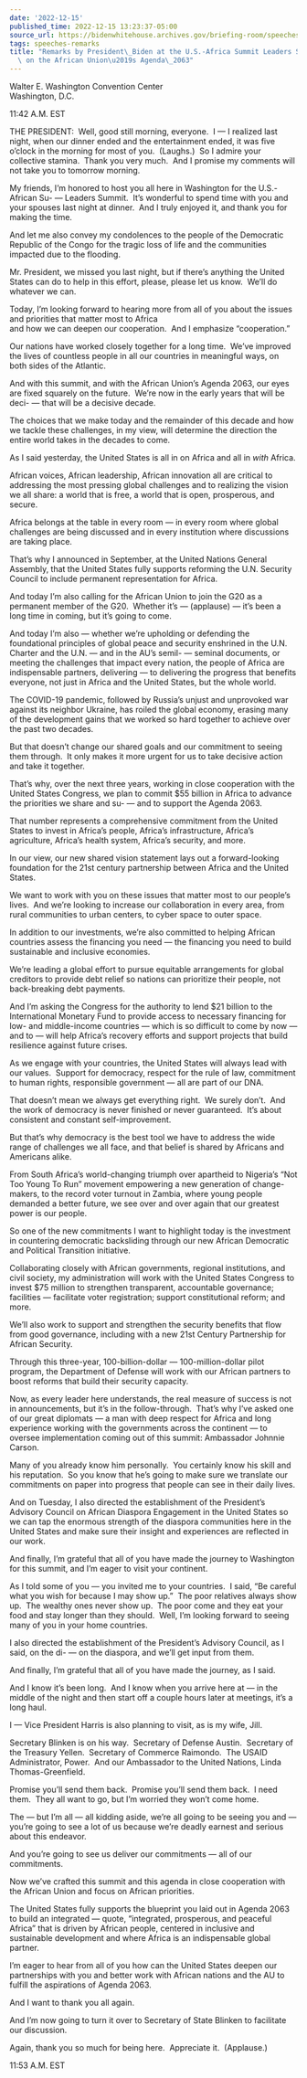 ```yaml
---
date: '2022-12-15'
published_time: 2022-12-15 13:23:37-05:00
source_url: https://bidenwhitehouse.archives.gov/briefing-room/speeches-remarks/2022/12/15/remarks-by-president-biden-at-the-u-s-africa-summit-leaders-session-on-partnering-on-the-african-unions-agenda-2063/
tags: speeches-remarks
title: "Remarks by President\_Biden at the U.S.-Africa Summit Leaders Session on Partnering\
  \ on the African Union\u2019s Agenda\_2063"
---
```

 
Walter E. Washington Convention Center  
Washington, D.C.

11:42 A.M. EST

THE PRESIDENT:  Well, good still morning, everyone.  I — I realized last
night, when our dinner ended and the entertainment ended, it was five
o’clock in the morning for most of you.  (Laughs.)  So I admire your
collective stamina.  Thank you very much.  And I promise my comments
will not take you to tomorrow morning.  
  
My friends, I’m honored to host you all here in Washington for the
U.S.-African Su- — Leaders Summit.  It’s wonderful to spend time with
you and your spouses last night at dinner.  And I truly enjoyed it, and
thank you for making the time.  
  
And let me also convey my condolences to the people of the Democratic
Republic of the Congo for the tragic loss of life and the communities
impacted due to the flooding.  
  
Mr. President, we missed you last night, but if there’s anything the
United States can do to help in this effort, please, please let us
know.  We’ll do whatever we can.  
  
Today, I’m looking forward to hearing more from all of you about the
issues and priorities that matter most to Africa  
and how we can deepen our cooperation.  And I emphasize “cooperation.”  
  
Our nations have worked closely together for a long time.  We’ve
improved the lives of countless people in all our countries in
meaningful ways, on both sides of the Atlantic.  
  
And with this summit, and with the African Union’s Agenda 2063, our eyes
are fixed squarely on the future.  We’re now in the early years that
will be deci- — that will be a decisive decade.  
  
The choices that we make today and the remainder of this decade and how
we tackle these challenges, in my view, will determine the direction the
entire world takes in the decades to come.  
  
As I said yesterday, the United States is all in on Africa and all in
*with* Africa.  
  
African voices, African leadership, African innovation all are critical
to addressing the most pressing global challenges and to realizing the
vision we all share: a world that is free, a world that is open,
prosperous, and secure.  
  
Africa belongs at the table in every room — in every room where global
challenges are being discussed and in every institution where
discussions are taking place.  
  
That’s why I announced in September, at the United Nations General
Assembly, that the United States fully supports reforming the U.N.
Security Council to include permanent representation for Africa.   
  
And today I’m also calling for the African Union to join the G20 as a
permanent member of the G20.  Whether it’s — (applause) — it’s been a
long time in coming, but it’s going to come.  
  
And today I’m also — whether we’re upholding or defending the
foundational principles of global peace and security enshrined in the
U.N. Charter and the U.N. — and in the AU’s semil- — seminal documents,
or meeting the challenges that impact every nation, the people of Africa
are indispensable partners, delivering — to delivering the progress that
benefits everyone, not just in Africa and the United States, but the
whole world.  
  
The COVID-19 pandemic, followed by Russia’s unjust and unprovoked war
against its neighbor Ukraine, has roiled the global economy, erasing
many of the development gains that we worked so hard together to achieve
over the past two decades.  
  
But that doesn’t change our shared goals and our commitment to seeing
them through.  It only makes it more urgent for us to take decisive
action and take it together.  
  
That’s why, over the next three years, working in close cooperation with
the United States Congress, we plan to commit $55 billion in Africa to
advance the priorities we share and su- — and to support the Agenda
2063.    
  
That number represents a comprehensive commitment from the United States
to invest in Africa’s people, Africa’s infrastructure, Africa’s
agriculture, Africa’s health system, Africa’s security, and more.  
  
In our view, our new shared vision statement lays out a forward-looking
foundation for the 21st century partnership between Africa and the
United States.  
  
We want to work with you on these issues that matter most to our
people’s lives.  And we’re looking to increase our collaboration in
every area, from rural communities to urban centers, to cyber space to
outer space.  
  
In addition to our investments, we’re also committed to helping African
countries assess the financing you need — the financing you need to
build sustainable and inclusive economies.  
  
We’re leading a global effort to pursue equitable arrangements for
global creditors to provide debt relief so nations can prioritize their
people, not back-breaking debt payments.  
  
And I’m asking the Congress for the authority to lend $21 billion to the
International Monetary Fund to provide access to necessary financing for
low- and middle-income countries — which is so difficult to come by now
— and to — will help Africa’s recovery efforts and support projects that
build resilience against future crises.  
  
As we engage with your countries, the United States will always lead
with our values.  Support for democracy, respect for the rule of law,
commitment to human rights, responsible government — all are part of our
DNA.  
  
That doesn’t mean we always get everything right.  We surely don’t.  And
the work of democracy is never finished or never guaranteed.  It’s about
consistent and constant self-improvement.  
  
But that’s why democracy is the best tool we have to address the wide
range of challenges we all face, and that belief is shared by Africans
and Americans alike.  
  
From South Africa’s world-changing triumph over apartheid to Nigeria’s
“Not Too Young To Run” movement empowering a new generation of
change-makers, to the record voter turnout in Zambia, where young people
demanded a better future, we see over and over again that our greatest
power is our people.  
  
So one of the new commitments I want to highlight today is the
investment in countering democratic backsliding through our new African
Democratic and Political Transition initiative.  
  
Collaborating closely with African governments, regional institutions,
and civil society, my administration will work with the United States
Congress to invest $75 million to strengthen transparent, accountable
governance; facilities — facilitate voter registration; support
constitutional reform; and more.  
  
We’ll also work to support and strengthen the security benefits that
flow from good governance, including with a new 21st Century Partnership
for African Security.  
  
Through this three-year, 100-billion-dollar — 100-million-dollar pilot
program, the Department of Defense will work with our African partners
to boost reforms that build their security capacity.  
  
Now, as every leader here understands, the real measure of success is
not in announcements, but it’s in the follow-through.  That’s why I’ve
asked one of our great diplomats — a man with deep respect for Africa
and long experience working with the governments across the continent —
to oversee implementation coming out of this summit: Ambassador Johnnie
Carson.  
  
Many of you already know him personally.  You certainly know his skill
and his reputation.  So you know that he’s going to make sure we
translate our commitments on paper into progress that people can see in
their daily lives.  
  
And on Tuesday, I also directed the establishment of the President’s
Advisory Council on African Diaspora Engagement in the United States so
we can tap the enormous strength of the diaspora communities here in the
United States and make sure their insight and experiences are reflected
in our work.  
  
And finally, I’m grateful that all of you have made the journey to
Washington for this summit, and I’m eager to visit your continent.  
  
As I told some of you — you invited me to your countries.  I said, “Be
careful what you wish for because I may show up.”  The poor relatives
always show up.  The wealthy ones never show up.  The poor come and they
eat your food and stay longer than they should.  Well, I’m looking
forward to seeing many of you in your home countries.  
  
I also directed the establishment of the President’s Advisory Council,
as I said, on the di- — on the diaspora, and we’ll get input from
them.  
  
And finally, I’m grateful that all of you have made the journey, as I
said.   
  
And I know it’s been long.  And I know when you arrive here at — in the
middle of the night and then start off a couple hours later at meetings,
it’s a long haul.   
  
I — Vice President Harris is also planning to visit, as is my wife,
Jill.   
  
Secretary Blinken is on his way.  Secretary of Defense Austin. 
Secretary of the Treasury Yellen.  Secretary of Commerce Raimondo.  The
USAID Administrator, Power.  And our Ambassador to the United Nations,
Linda Thomas-Greenfield.   
  
Promise you’ll send them back.  Promise you’ll send them back.  I need
them.  They all want to go, but I’m worried they won’t come home.   
  
The — but I’m all — all kidding aside, we’re all going to be seeing you
and — you’re going to see a lot of us because we’re deadly earnest and
serious about this endeavor.    
  
And you’re going to see us deliver our commitments — all of our
commitments.  
  
Now we’ve crafted this summit and this agenda in close cooperation with
the African Union and focus on African priorities.  
  
The United States fully supports the blueprint you laid out in Agenda
2063 to build an integrated — quote, “integrated, prosperous, and
peaceful Africa” that is driven by African people, centered in inclusive
and sustainable development and where Africa is an indispensable global
partner.   
  
I’m eager to hear from all of you how can the United States deepen our
partnerships with you and better work with African nations and the AU to
fulfill the aspirations of Agenda 2063.  
  
And I want to thank you all again.   
  
And I’m now going to turn it over to Secretary of State Blinken to
facilitate our discussion.  
  
Again, thank you so much for being here.  Appreciate it.  (Applause.)  
  
11:53 A.M. EST
